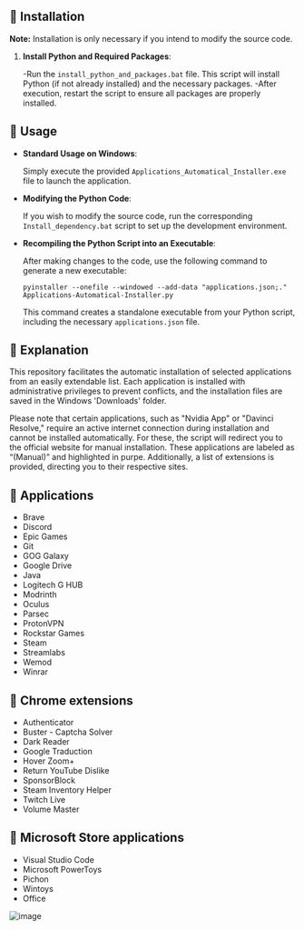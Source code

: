 ## 🔽 Installation
**Note:** Installation is only necessary if you intend to modify the source code.

1. **Install Python and Required Packages**:

   -Run the `install_python_and_packages.bat` file. This script will install Python (if not already installed) and the necessary packages.
   -After execution, restart the script to ensure all packages are properly installed.

## 🚀 Usage

- **Standard Usage on Windows**:

   Simply execute the provided `Applications_Automatical_Installer.exe` file to launch the application.

- **Modifying the Python Code**:

   If you wish to modify the source code, run the corresponding `Install_dependency.bat` script to set up the development environment.

- **Recompiling the Python Script into an Executable**:

   After making changes to the code, use the following command to generate a new executable:
    ```
    pyinstaller --onefile --windowed --add-data "applications.json;." Applications-Automatical-Installer.py
    ```
    This command creates a standalone executable from your Python script, including the necessary `applications.json` file.

## 🤔 Explanation

This repository facilitates the automatic installation of selected applications from an easily extendable list. Each application is installed with administrative privileges to prevent conflicts, and the installation files are saved in the Windows 'Downloads' folder.

Please note that certain applications, such as "Nvidia App" or "Davinci Resolve," require an active internet connection during installation and cannot be installed automatically. For these, the script will redirect you to the official website for manual installation. These applications are labeled as “(Manual)” and highlighted in purpe. Additionally, a list of extensions is provided, directing you to their respective sites.

## 📱 Applications

- Brave
- Discord
- Epic Games
- Git
- GOG Galaxy
- Google Drive
- Java
- Logitech G HUB
- Modrinth
- Oculus
- Parsec
- ProtonVPN
- Rockstar Games
- Steam
- Streamlabs
- Wemod
- Winrar

## 📱 Chrome extensions

- Authenticator
- Buster - Captcha Solver
- Dark Reader
- Google Traduction
- Hover Zoom+
- Return YouTube Dislike
- SponsorBlock
- Steam Inventory Helper
- Twitch Live
- Volume Master

## 📱 Microsoft Store applications

- Visual Studio Code
- Microsoft PowerToys
- Pichon
- Wintoys
- Office

![image](https://github.com/LucasM548/Applications-Automatical-Intaller/assets/127530926/4e0c1313-4f27-4b6d-8383-41f4d7bf29d6)